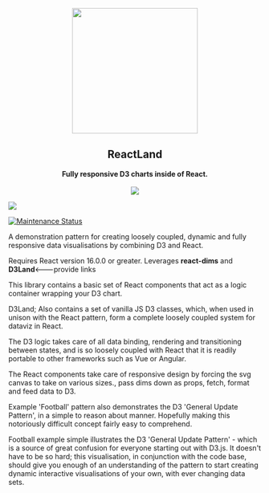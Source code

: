 <p align="center"><img src="logo.svg" width=250></p>
<h2 align="center">ReactLand</h2>
<p align="center">
<strong>Fully responsive D3 charts inside of React.</strong>
<br><br>
<a href="https://npmjs.com/package/reactland"><img src="https://img.shields.io/npm/dw/reactland.svg"></a>

<a href="https://npmjs.com/package/reactland"><img src="https://img.shields.io/npm/v/reactland.svg"></a>


<a href="https://github.com/DavidODonovan/reactland#maintenance-status">
  <img alt="Maintenance Status" src="https://img.shields.io/badge/maintenance-active-green.svg" />
</a>
</p>

A demonstration pattern for creating loosely coupled, dynamic and fully responsive data visualisations by combining D3 and React.

Requires React version 16.0.0 or greater.
Leverages <strong>react-dims</strong> and <strong>D3Land</strong><---provide links

This library contains a basic set of React components that act as a logic container wrapping your D3 chart.  

D3Land; Also contains a set of vanilla JS D3 classes, which, when used in unison with the React pattern, form a complete loosely coupled system for dataviz in React.

The D3 logic takes care of all data binding, rendering and transitioning between states, and is so loosely coupled with React that it is readily portable to other frameworks such as Vue or Angular.

The React components take care of responsive design by forcing the svg canvas to take on various sizes., pass dims down as props, fetch, format and feed data to D3.

Example 'Football' pattern also demonstrates the D3 'General Update Pattern', in a simple to reason about manner. Hopefully making this notoriously difficult concept fairly easy to comprehend.

Football example simple illustrates the D3 'General Update Pattern' - which is a source of great confusion for everyone starting out with D3.js. It doesn't have to be so hard; this visualisation, in conjunction with the code base, should give you enough of an understanding of the pattern to start creating dynamic interactive visualisations of your own, with ever changing data sets.
